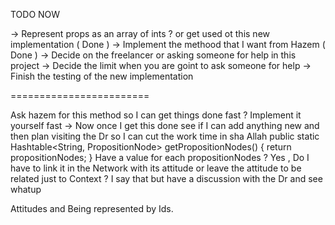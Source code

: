 TODO NOW

-> Represent props as an array of ints ? or get used ot this new implementation ( Done )
-> Implement the methood that I want from Hazem ( Done )
-> Decide on the freelancer or asking someone for help in this project
-> Decide the limit when you are goint to ask someone for help
-> Finish the testing of the new implementation

========================

Ask hazem for this method so I can get things done fast ? Implement it yourself fast
-> Now once I get this done see if I can add anything new and then plan visiting the Dr so I can cut the work time in sha Allah
	public static Hashtable<String, PropositionNode> getPropositionNodes() {
		return propositionNodes;
	}
Have a value for each propositionNodes ?
Yes , Do I have to link it in the Network with its attitude or leave the attitude to be related just to Context ?
I say that but have a discussion with the Dr and see whatup

Attitudes and Being represented by Ids.
